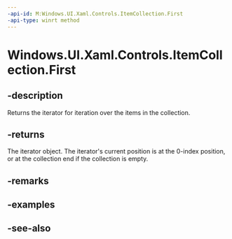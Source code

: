 ```yaml
---
-api-id: M:Windows.UI.Xaml.Controls.ItemCollection.First
-api-type: winrt method
---
```


<!-- Method syntax
public Windows.Foundation.Collections.IIterator<object> First()
-->

# Windows.UI.Xaml.Controls.ItemCollection.First

## -description
Returns the iterator for iteration over the items in the collection.



## -returns
The iterator object. The iterator's current position is at the 0-index position, or at the collection end if the collection is empty.

## -remarks

## -examples

## -see-also
